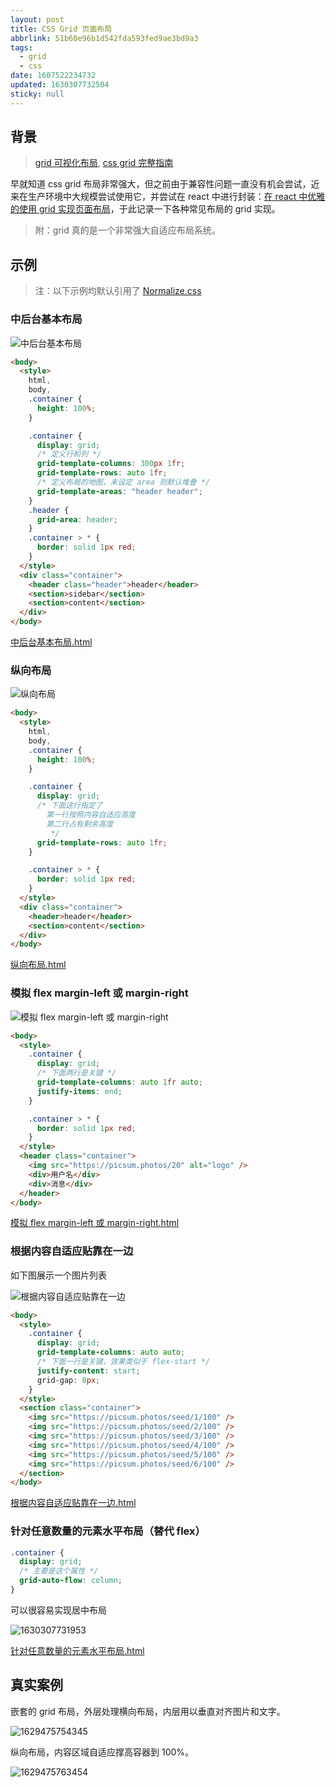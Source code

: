 ```yaml
---
layout: post
title: CSS Grid 页面布局
abbrlink: 51b60e96b1d542fda593fed9ae3bd9a3
tags:
  - grid
  - css
date: 1607522234732
updated: 1630307732504
sticky: null
---
```


## 背景

> [grid 可视化布局](https://grid.layoutit.com/), [css grid 完整指南](https://css-tricks.com/snippets/css/complete-guide-grid/)

早就知道 css grid 布局非常强大，但之前由于兼容性问题一直没有机会尝试，近来在生产环境中大规模尝试使用它，并尝试在 react 中进行封装：[在 react 中优雅的使用 grid 实现页面布局](/p/ea5fd9fe209540d0a94fde5d8a789a1f)，于此记录一下各种常见布局的 grid 实现。

> 附：grid 真的是一个非常强大自适应布局系统。

## 示例

> 注：以下示例均默认引用了 [Normalize.css](https://necolas.github.io/normalize.css/)

### 中后台基本布局

![中后台基本布局](/resource/3114e38d083649efa048f3e5bedf5b59.png)

```html
<body>
  <style>
    html,
    body,
    .container {
      height: 100%;
    }

    .container {
      display: grid;
      /* 定义行和列 */
      grid-template-columns: 300px 1fr;
      grid-template-rows: auto 1fr;
      /* 定义布局的地图，未设定 area 则默认堆叠 */
      grid-template-areas: "header header";
    }
    .header {
      grid-area: header;
    }
    .container > * {
      border: solid 1px red;
    }
  </style>
  <div class="container">
    <header class="header">header</header>
    <section>sidebar</section>
    <section>content</section>
  </div>
</body>
```

[中后台基本布局.html](/resource/9a639cd730ad4ecfb13144d183b9ac11.html)

### 纵向布局

![纵向布局](/resource/822f302b44d74f40a77f5d50bfd19238.png)

```html
<body>
  <style>
    html,
    body,
    .container {
      height: 100%;
    }

    .container {
      display: grid;
      /* 下面这行指定了
        第一行按照内容自适应高度
        第二行占有剩余高度
         */
      grid-template-rows: auto 1fr;
    }

    .container > * {
      border: solid 1px red;
    }
  </style>
  <div class="container">
    <header>header</header>
    <section>content</section>
  </div>
</body>
```

[纵向布局.html](/resource/ed16a3151010453897c2e38a714fe48e.html)

### 模拟 flex margin-left 或 margin-right

![模拟 flex margin-left 或 margin-right](/resource/88680a1d45be472896d73286759e6e3c.png)

```html
<body>
  <style>
    .container {
      display: grid;
      /* 下面两行是关键 */
      grid-template-columns: auto 1fr auto;
      justify-items: end;
    }

    .container > * {
      border: solid 1px red;
    }
  </style>
  <header class="container">
    <img src="https://picsum.photos/20" alt="logo" />
    <div>用户名</div>
    <div>消息</div>
  </header>
</body>
```

[模拟 flex margin-left 或 margin-right.html](/resource/b64b37dd36d8485c8242380d56bd8371.html)

### 根据内容自适应贴靠在一边

如下图展示一个图片列表

![根据内容自适应贴靠在一边](/resource/6d92a3ad621a4f29b3436107764a2fdb.png)

```html
<body>
  <style>
    .container {
      display: grid;
      grid-template-columns: auto auto;
      /* 下面一行是关键，效果类似于 flex-start */
      justify-content: start;
      grid-gap: 8px;
    }
  </style>
  <section class="container">
    <img src="https://picsum.photos/seed/1/100" />
    <img src="https://picsum.photos/seed/2/100" />
    <img src="https://picsum.photos/seed/3/100" />
    <img src="https://picsum.photos/seed/4/100" />
    <img src="https://picsum.photos/seed/5/100" />
    <img src="https://picsum.photos/seed/6/100" />
  </section>
</body>
```

[根据内容自适应贴靠在一边.html](/resource/a591f0eb17604196976eebb3e005941c.html)

### 针对任意数量的元素水平布局（替代 flex）

```css
.container {
  display: grid;
  /* 主要是这个属性 */
  grid-auto-flow: column;
}
```

可以很容易实现居中布局

![1630307731953](/resource/66bd831ec3b048ae99926dddc5543d59.png)

[针对任意数量的元素水平布局.html](/resource/553ed7795e714516b8be9be83eab5e6b.html)

## 真实案例

嵌套的 grid 布局，外层处理横向布局，内层用以垂直对齐图片和文字。

![1629475754345](/resource/b09e5e0cb82e4b95b1710a95124333e9.png)

纵向布局，内容区域自适应撑高容器到 100%。

![1629475763454](/resource/443aea600d2d4b568c26974c4dd57b38.png)
